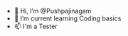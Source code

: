 - 👋 Hi, I’m @Pushpajinagam
- 👀 I’m current learning Coding basics
- 📫 I'm a Tester


<!---
Pushpajinagam/Pushpajinagam is a ✨ special ✨ repository because its `README.md` (this file) appears on your GitHub profile.
You can click the Preview link to take a look at your changes.
--->
